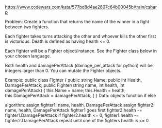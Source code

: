 https://www.codewars.com/kata/577bd8d4ae2807c64b00045b/train/csharp

Problem:
Create a function that returns the name of the winner in a fight between two fighters.

Each fighter takes turns attacking the other and whoever kills the other first is victorious. Death is defined as having health <= 0.

Each fighter will be a Fighter object/instance. See the Fighter class below in your chosen language.

Both health and damagePerAttack (damage_per_attack for python) will be integers larger than 0. You can mutate the Fighter objects.

Example:
public class Fighter {
public string Name;
public int Health, DamagePerAttack;
public Fighter(string name, int health, int damagePerAttack) {
this.Name = name;
this.Health = health;
this.DamagePerAttack = damagePerAttack;
}
}
Data:
objects
function
if else

algorithm:
assign fighter1: name, health, DamagePerAttack
assign fighter2: name, health, DamagePerAttack
fighter1 goes first
fighter2.health -= fighter1.DamagePerAttack
if fighter2.health <= 0, fighter1.health -= fighter2.DamagePerAttack
repeat until one of the fighters health is <= 0
